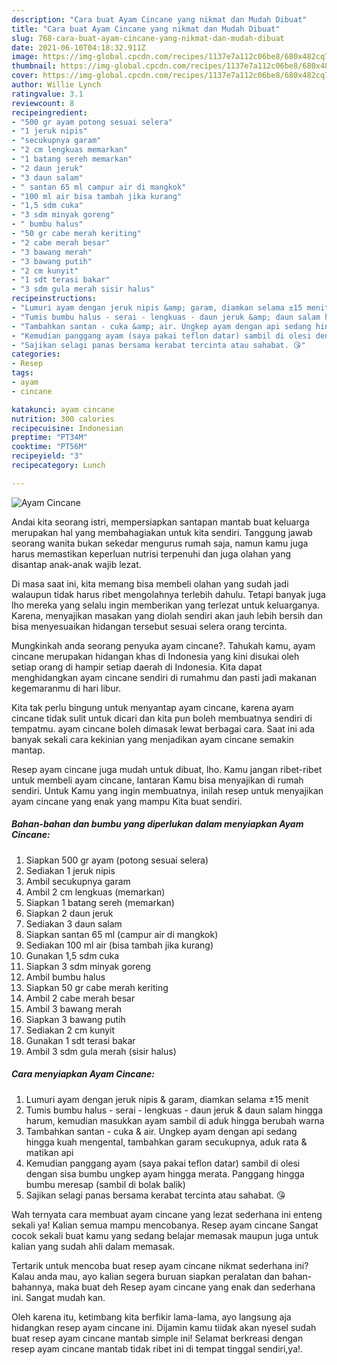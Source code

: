 ```yaml
---
description: "Cara buat Ayam Cincane yang nikmat dan Mudah Dibuat"
title: "Cara buat Ayam Cincane yang nikmat dan Mudah Dibuat"
slug: 768-cara-buat-ayam-cincane-yang-nikmat-dan-mudah-dibuat
date: 2021-06-10T04:18:32.911Z
image: https://img-global.cpcdn.com/recipes/1137e7a112c06be8/680x482cq70/ayam-cincane-foto-resep-utama.jpg
thumbnail: https://img-global.cpcdn.com/recipes/1137e7a112c06be8/680x482cq70/ayam-cincane-foto-resep-utama.jpg
cover: https://img-global.cpcdn.com/recipes/1137e7a112c06be8/680x482cq70/ayam-cincane-foto-resep-utama.jpg
author: Willie Lynch
ratingvalue: 3.1
reviewcount: 8
recipeingredient:
- "500 gr ayam potong sesuai selera"
- "1 jeruk nipis"
- "secukupnya garam"
- "2 cm lengkuas memarkan"
- "1 batang sereh memarkan"
- "2 daun jeruk"
- "3 daun salam"
- " santan 65 ml campur air di mangkok"
- "100 ml air bisa tambah jika kurang"
- "1,5 sdm cuka"
- "3 sdm minyak goreng"
- " bumbu halus"
- "50 gr cabe merah keriting"
- "2 cabe merah besar"
- "3 bawang merah"
- "3 bawang putih"
- "2 cm kunyit"
- "1 sdt terasi bakar"
- "3 sdm gula merah sisir halus"
recipeinstructions:
- "Lumuri ayam dengan jeruk nipis &amp; garam, diamkan selama ±15 menit"
- "Tumis bumbu halus - serai - lengkuas - daun jeruk &amp; daun salam hingga harum, kemudian masukkan ayam sambil di aduk hingga berubah warna"
- "Tambahkan santan - cuka &amp; air. Ungkep ayam dengan api sedang hingga kuah mengental, tambahkan garam secukupnya, aduk rata &amp; matikan api"
- "Kemudian panggang ayam (saya pakai teflon datar) sambil di olesi dengan sisa bumbu ungkep ayam hingga merata. Panggang hingga bumbu meresap (sambil di bolak balik)"
- "Sajikan selagi panas bersama kerabat tercinta atau sahabat. 😘"
categories:
- Resep
tags:
- ayam
- cincane

katakunci: ayam cincane 
nutrition: 300 calories
recipecuisine: Indonesian
preptime: "PT34M"
cooktime: "PT56M"
recipeyield: "3"
recipecategory: Lunch

---
```



![Ayam Cincane](https://img-global.cpcdn.com/recipes/1137e7a112c06be8/680x482cq70/ayam-cincane-foto-resep-utama.jpg)

Andai kita seorang istri, mempersiapkan santapan mantab buat keluarga merupakan hal yang membahagiakan untuk kita sendiri. Tanggung jawab seorang  wanita bukan sekedar mengurus rumah saja, namun kamu juga harus memastikan keperluan nutrisi terpenuhi dan juga olahan yang disantap anak-anak wajib lezat.

Di masa  saat ini, kita memang bisa membeli olahan yang sudah jadi walaupun tidak harus ribet mengolahnya terlebih dahulu. Tetapi banyak juga lho mereka yang selalu ingin memberikan yang terlezat untuk keluarganya. Karena, menyajikan masakan yang diolah sendiri akan jauh lebih bersih dan bisa menyesuaikan hidangan tersebut sesuai selera orang tercinta. 



Mungkinkah anda seorang penyuka ayam cincane?. Tahukah kamu, ayam cincane merupakan hidangan khas di Indonesia yang kini disukai oleh setiap orang di hampir setiap daerah di Indonesia. Kita dapat menghidangkan ayam cincane sendiri di rumahmu dan pasti jadi makanan kegemaranmu di hari libur.

Kita tak perlu bingung untuk menyantap ayam cincane, karena ayam cincane tidak sulit untuk dicari dan kita pun boleh membuatnya sendiri di tempatmu. ayam cincane boleh dimasak lewat berbagai cara. Saat ini ada banyak sekali cara kekinian yang menjadikan ayam cincane semakin mantap.

Resep ayam cincane juga mudah untuk dibuat, lho. Kamu jangan ribet-ribet untuk membeli ayam cincane, lantaran Kamu bisa menyajikan di rumah sendiri. Untuk Kamu yang ingin membuatnya, inilah resep untuk menyajikan ayam cincane yang enak yang mampu Kita buat sendiri.

<!--inarticleads1-->

##### Bahan-bahan dan bumbu yang diperlukan dalam menyiapkan Ayam Cincane:

1. Siapkan 500 gr ayam (potong sesuai selera)
1. Sediakan 1 jeruk nipis
1. Ambil secukupnya garam
1. Ambil 2 cm lengkuas (memarkan)
1. Siapkan 1 batang sereh (memarkan)
1. Siapkan 2 daun jeruk
1. Sediakan 3 daun salam
1. Siapkan  santan 65 ml (campur air di mangkok)
1. Sediakan 100 ml air (bisa tambah jika kurang)
1. Gunakan 1,5 sdm cuka
1. Siapkan 3 sdm minyak goreng
1. Ambil  bumbu halus
1. Siapkan 50 gr cabe merah keriting
1. Ambil 2 cabe merah besar
1. Ambil 3 bawang merah
1. Siapkan 3 bawang putih
1. Sediakan 2 cm kunyit
1. Gunakan 1 sdt terasi bakar
1. Ambil 3 sdm gula merah (sisir halus)




<!--inarticleads2-->

##### Cara menyiapkan Ayam Cincane:

1. Lumuri ayam dengan jeruk nipis &amp; garam, diamkan selama ±15 menit
1. Tumis bumbu halus - serai - lengkuas - daun jeruk &amp; daun salam hingga harum, kemudian masukkan ayam sambil di aduk hingga berubah warna
1. Tambahkan santan - cuka &amp; air. Ungkep ayam dengan api sedang hingga kuah mengental, tambahkan garam secukupnya, aduk rata &amp; matikan api
1. Kemudian panggang ayam (saya pakai teflon datar) sambil di olesi dengan sisa bumbu ungkep ayam hingga merata. Panggang hingga bumbu meresap (sambil di bolak balik)
1. Sajikan selagi panas bersama kerabat tercinta atau sahabat. 😘




Wah ternyata cara membuat ayam cincane yang lezat sederhana ini enteng sekali ya! Kalian semua mampu mencobanya. Resep ayam cincane Sangat cocok sekali buat kamu yang sedang belajar memasak maupun juga untuk kalian yang sudah ahli dalam memasak.

Tertarik untuk mencoba buat resep ayam cincane nikmat sederhana ini? Kalau anda mau, ayo kalian segera buruan siapkan peralatan dan bahan-bahannya, maka buat deh Resep ayam cincane yang enak dan sederhana ini. Sangat mudah kan. 

Oleh karena itu, ketimbang kita berfikir lama-lama, ayo langsung aja hidangkan resep ayam cincane ini. Dijamin kamu tiidak akan nyesel sudah buat resep ayam cincane mantab simple ini! Selamat berkreasi dengan resep ayam cincane mantab tidak ribet ini di tempat tinggal sendiri,ya!.

